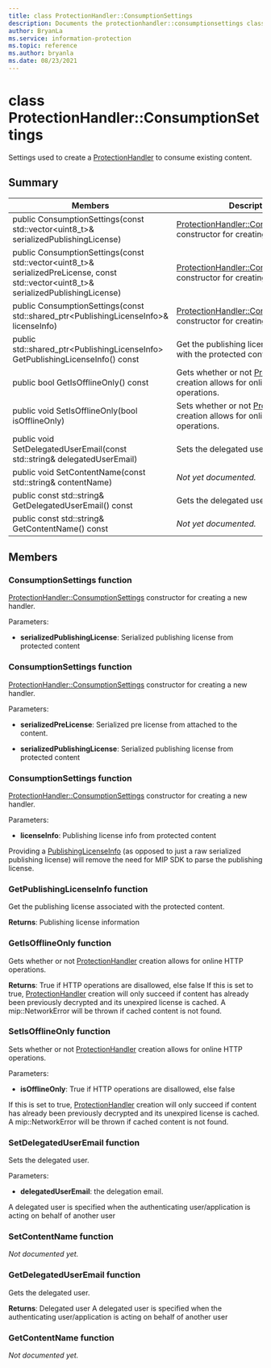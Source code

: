 ```yaml
---
title: class ProtectionHandler::ConsumptionSettings 
description: Documents the protectionhandler::consumptionsettings class of the Microsoft Information Protection (MIP) SDK.
author: BryanLa
ms.service: information-protection
ms.topic: reference
ms.author: bryanla
ms.date: 08/23/2021
---
```


# class ProtectionHandler::ConsumptionSettings 
Settings used to create a [ProtectionHandler](undefined) to consume existing content.
  
## Summary
 Members                        | Descriptions                                
--------------------------------|---------------------------------------------
public ConsumptionSettings(const std::vector\<uint8_t\>& serializedPublishingLicense)  |  [ProtectionHandler::ConsumptionSettings](undefined) constructor for creating a new handler.
public ConsumptionSettings(const std::vector\<uint8_t\>& serializedPreLicense, const std::vector\<uint8_t\>& serializedPublishingLicense)  |  [ProtectionHandler::ConsumptionSettings](undefined) constructor for creating a new handler.
public ConsumptionSettings(const std::shared_ptr\<PublishingLicenseInfo\>& licenseInfo)  |  [ProtectionHandler::ConsumptionSettings](undefined) constructor for creating a new handler.
public std::shared_ptr\<PublishingLicenseInfo\> GetPublishingLicenseInfo() const  |  Get the publishing license associated with the protected content.
public bool GetIsOfflineOnly() const  |  Gets whether or not [ProtectionHandler](undefined) creation allows for online HTTP operations.
public void SetIsOfflineOnly(bool isOfflineOnly)  |  Sets whether or not [ProtectionHandler](undefined) creation allows for online HTTP operations.
public void SetDelegatedUserEmail(const std::string& delegatedUserEmail)  |  Sets the delegated user.
public void SetContentName(const std::string& contentName)  | _Not yet documented._
public const std::string& GetDelegatedUserEmail() const  |  Gets the delegated user.
public const std::string& GetContentName() const  | _Not yet documented._
  
## Members
  
### ConsumptionSettings function
[ProtectionHandler::ConsumptionSettings](undefined) constructor for creating a new handler.

Parameters:  
* **serializedPublishingLicense**: Serialized publishing license from protected content


  
### ConsumptionSettings function
[ProtectionHandler::ConsumptionSettings](undefined) constructor for creating a new handler.

Parameters:  
* **serializedPreLicense**: Serialized pre license from attached to the content. 


* **serializedPublishingLicense**: Serialized publishing license from protected content


  
### ConsumptionSettings function
[ProtectionHandler::ConsumptionSettings](undefined) constructor for creating a new handler.

Parameters:  
* **licenseInfo**: Publishing license info from protected content


Providing a [PublishingLicenseInfo](undefined) (as opposed to just a raw serialized publishing license) will remove the need for MIP SDK to parse the publishing license.
  
### GetPublishingLicenseInfo function
Get the publishing license associated with the protected content.

  
**Returns**: Publishing license information
  
### GetIsOfflineOnly function
Gets whether or not [ProtectionHandler](undefined) creation allows for online HTTP operations.

  
**Returns**: True if HTTP operations are disallowed, else false
If this is set to true, [ProtectionHandler](undefined) creation will only succeed if content has already been previously decrypted and its unexpired license is cached. A mip::NetworkError will be thrown if cached content is not found.
  
### SetIsOfflineOnly function
Sets whether or not [ProtectionHandler](undefined) creation allows for online HTTP operations.

Parameters:  
* **isOfflineOnly**: True if HTTP operations are disallowed, else false


If this is set to true, [ProtectionHandler](undefined) creation will only succeed if content has already been previously decrypted and its unexpired license is cached. A mip::NetworkError will be thrown if cached content is not found.
  
### SetDelegatedUserEmail function
Sets the delegated user.

Parameters:  
* **delegatedUserEmail**: the delegation email.


A delegated user is specified when the authenticating user/application is acting on behalf of another user
  
### SetContentName function
_Not documented yet._

  
### GetDelegatedUserEmail function
Gets the delegated user.

  
**Returns**: Delegated user
A delegated user is specified when the authenticating user/application is acting on behalf of another user
  
### GetContentName function
_Not documented yet._
